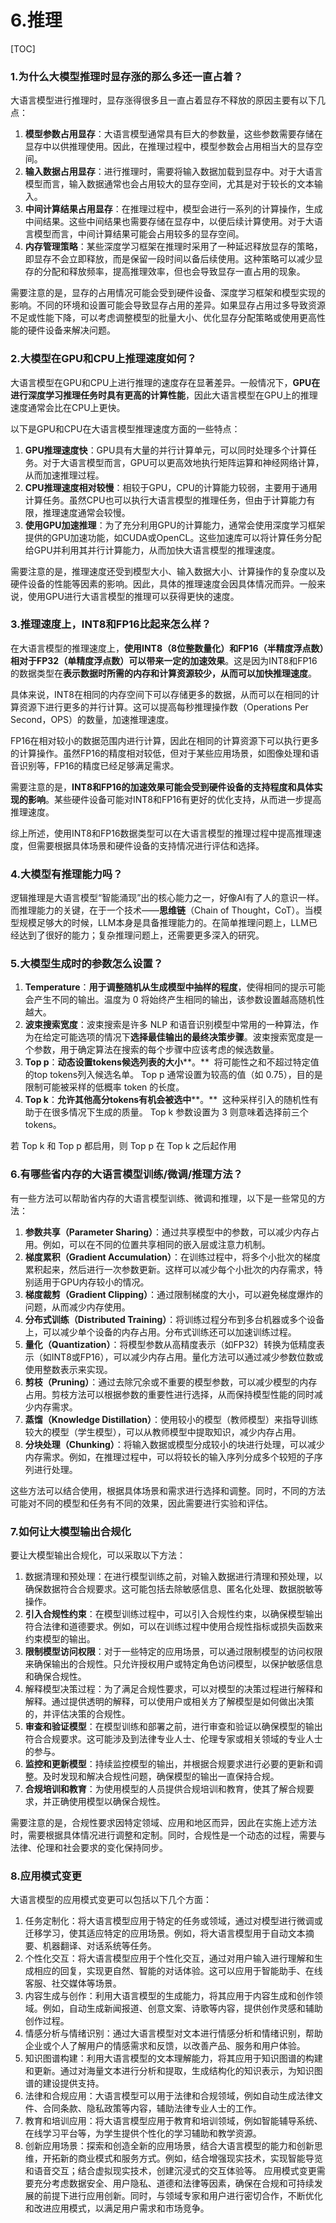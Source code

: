 # 6.推理

[TOC]



### 1.为什么大模型推理时显存涨的那么多还一直占着？

大语言模型进行推理时，显存涨得很多且一直占着显存不释放的原因主要有以下几点：

1.  **模型参数占用显存**：大语言模型通常具有巨大的参数量，这些参数需要存储在显存中以供推理使用。因此，在推理过程中，模型参数会占用相当大的显存空间。
2.  **输入数据占用显存**：进行推理时，需要将输入数据加载到显存中。对于大语言模型而言，输入数据通常也会占用较大的显存空间，尤其是对于较长的文本输入。
3.  **中间计算结果占用显存**：在推理过程中，模型会进行一系列的计算操作，生成中间结果。这些中间结果也需要存储在显存中，以便后续计算使用。对于大语言模型而言，中间计算结果可能会占用较多的显存空间。
4.  **内存管理策略**：某些深度学习框架在推理时采用了一种延迟释放显存的策略，即显存不会立即释放，而是保留一段时间以备后续使用。这种策略可以减少显存的分配和释放频率，提高推理效率，但也会导致显存一直占用的现象。

需要注意的是，显存的占用情况可能会受到硬件设备、深度学习框架和模型实现的影响。不同的环境和设置可能会导致显存占用的差异。如果显存占用过多导致资源不足或性能下降，可以考虑调整模型的批量大小、优化显存分配策略或使用更高性能的硬件设备来解决问题。

### 2.大模型在GPU和CPU上推理速度如何？

大语言模型在GPU和CPU上进行推理的速度存在显著差异。一般情况下，**GPU在进行深度学习推理任务时具有更高的计算性能**，因此大语言模型在GPU上的推理速度通常会比在CPU上更快。

以下是GPU和CPU在大语言模型推理速度方面的一些特点：

1.  **GPU推理速度快**：GPU具有大量的并行计算单元，可以同时处理多个计算任务。对于大语言模型而言，GPU可以更高效地执行矩阵运算和神经网络计算，从而加速推理过程。
2.  **CPU推理速度相对较慢**：相较于GPU，CPU的计算能力较弱，主要用于通用计算任务。虽然CPU也可以执行大语言模型的推理任务，但由于计算能力有限，推理速度通常会较慢。
3.  **使用GPU加速推理**：为了充分利用GPU的计算能力，通常会使用深度学习框架提供的GPU加速功能，如CUDA或OpenCL。这些加速库可以将计算任务分配给GPU并利用其并行计算能力，从而加快大语言模型的推理速度。

需要注意的是，推理速度还受到模型大小、输入数据大小、计算操作的复杂度以及硬件设备的性能等因素的影响。因此，具体的推理速度会因具体情况而异。一般来说，使用GPU进行大语言模型的推理可以获得更快的速度。

### 3.推理速度上，INT8和FP16比起来怎么样？

在大语言模型的推理速度上，**使用INT8（8位整数量化）和FP16（半精度浮点数）相对于FP32（单精度浮点数）可以带来一定的加速效果**。这是因为INT8和FP16的数据类型在**表示数据时所需的内存和计算资源较少，从而可以加快推理速度**。

具体来说，INT8在相同的内存空间下可以存储更多的数据，从而可以在相同的计算资源下进行更多的并行计算。这可以提高每秒推理操作数（Operations Per Second，OPS）的数量，加速推理速度。

FP16在相对较小的数据范围内进行计算，因此在相同的计算资源下可以执行更多的计算操作。虽然FP16的精度相对较低，但对于某些应用场景，如图像处理和语音识别等，FP16的精度已经足够满足需求。

需要注意的是，**INT8和FP16的加速效果可能会受到硬件设备的支持程度和具体实现的影响**。某些硬件设备可能对INT8和FP16有更好的优化支持，从而进一步提高推理速度。

综上所述，使用INT8和FP16数据类型可以在大语言模型的推理过程中提高推理速度，但需要根据具体场景和硬件设备的支持情况进行评估和选择。

### 4.大模型有推理能力吗？

逻辑推理是大语言模型“智能涌现”出的核心能力之一，好像AI有了人的意识一样。而推理能力的关键，在于一个技术——**思维链**（Chain of Thought，CoT）。当模型规模足够大的时候，LLM本身是具备推理能力的。在简单推理问题上，LLM已经达到了很好的能力；复杂推理问题上，还需要更多深入的研究。

### 5.大模型生成时的参数怎么设置？

1.  **Temperature**：**用于调整随机从生成模型中抽样的程度**，使得相同的提示可能会产生不同的输出。温度为 0 将始终产生相同的输出，该参数设置越高随机性越大。
2.  **波束搜索宽度**：波束搜索是许多 NLP 和语音识别模型中常用的一种算法，作为在给定可能选项的情况下**选择最佳输出的最终决策步骤**。波束搜索宽度是一个参数，用于确定算法在搜索的每个步骤中应该考虑的候选数量。
3.  **Top p**：**动态设置tokens候选列表的大小**\*\*。\*\*  将可能性之和不超过特定值的top tokens列入候选名单。 Top p 通常设置为较高的值（如 0.75），目的是限制可能被采样的低概率 token 的长度。
4.  **Top k**：**允许其他高分tokens有机会被选中**\*\*。\*\*  这种采样引入的随机性有助于在很多情况下生成的质量。 Top k 参数设置为 3 则意味着选择前三个tokens。

若 Top k 和 Top p 都启用，则 Top p 在 Top k 之后起作用

### 6.有哪些省内存的大语言模型训练/微调/推理方法？

有一些方法可以帮助省内存的大语言模型训练、微调和推理，以下是一些常见的方法：

1.  **参数共享（Parameter Sharing）**：通过共享模型中的参数，可以减少内存占用。例如，可以在不同的位置共享相同的嵌入层或注意力机制。
2.  **梯度累积（Gradient Accumulation）**：在训练过程中，将多个小批次的梯度累积起来，然后进行一次参数更新。这样可以减少每个小批次的内存需求，特别适用于GPU内存较小的情况。
3.  **梯度裁剪（Gradient Clipping）**：通过限制梯度的大小，可以避免梯度爆炸的问题，从而减少内存使用。
4.  **分布式训练（Distributed Training）**：将训练过程分布到多台机器或多个设备上，可以减少单个设备的内存占用。分布式训练还可以加速训练过程。
5.  **量化（Quantization）**：将模型参数从高精度表示（如FP32）转换为低精度表示（如INT8或FP16），可以减少内存占用。量化方法可以通过减少参数位数或使用整数表示来实现。
6.  **剪枝（Pruning）**：通过去除冗余或不重要的模型参数，可以减少模型的内存占用。剪枝方法可以根据参数的重要性进行选择，从而保持模型性能的同时减少内存需求。
7.  **蒸馏（Knowledge Distillation）**：使用较小的模型（教师模型）来指导训练较大的模型（学生模型），可以从教师模型中提取知识，减少内存占用。
8.  **分块处理（Chunking）**：将输入数据或模型分成较小的块进行处理，可以减少内存需求。例如，在推理过程中，可以将较长的输入序列分成多个较短的子序列进行处理。

这些方法可以结合使用，根据具体场景和需求进行选择和调整。同时，不同的方法可能对不同的模型和任务有不同的效果，因此需要进行实验和评估。

### 7.如何让大模型输出合规化

要让大模型输出合规化，可以采取以下方法：

1.  数据清理和预处理：在进行模型训练之前，对输入数据进行清理和预处理，以确保数据符合合规要求。这可能包括去除敏感信息、匿名化处理、数据脱敏等操作。
2.  **引入合规性约束**：在模型训练过程中，可以引入合规性约束，以确保模型输出符合法律和道德要求。例如，可以在训练过程中使用合规性指标或损失函数来约束模型的输出。
3.  **限制模型访问权限**：对于一些特定的应用场景，可以通过限制模型的访问权限来确保输出的合规性。只允许授权用户或特定角色访问模型，以保护敏感信息和确保合规性。
4.  解释模型决策过程：为了满足合规性要求，可以对模型的决策过程进行解释和解释。通过提供透明的解释，可以使用户或相关方了解模型是如何做出决策的，并评估决策的合规性。
5.  **审查和验证模型**：在模型训练和部署之前，进行审查和验证以确保模型的输出符合合规要求。这可能涉及到法律专业人士、伦理专家或相关领域的专业人士的参与。
6.  **监控和更新模型**：持续监控模型的输出，并根据合规要求进行必要的更新和调整。及时发现和解决合规性问题，确保模型的输出一直保持合规。
7.  **合规培训和教育**：为使用模型的人员提供合规培训和教育，使其了解合规要求，并正确使用模型以确保合规性。

需要注意的是，合规性要求因特定领域、应用和地区而异，因此在实施上述方法时，需要根据具体情况进行调整和定制。同时，合规性是一个动态的过程，需要与法律、伦理和社会要求的变化保持同步。

### 8.应用模式变更

大语言模型的应用模式变更可以包括以下几个方面：

1.  任务定制化：将大语言模型应用于特定的任务或领域，通过对模型进行微调或迁移学习，使其适应特定的应用场景。例如，将大语言模型用于自动文本摘要、机器翻译、对话系统等任务。
2.  个性化交互：将大语言模型应用于个性化交互，通过对用户输入进行理解和生成相应的回复，实现更自然、智能的对话体验。这可以应用于智能助手、在线客服、社交媒体等场景。
3.  内容生成与创作：利用大语言模型的生成能力，将其应用于内容生成和创作领域。例如，自动生成新闻报道、创意文案、诗歌等内容，提供创作灵感和辅助创作过程。
4.  情感分析与情绪识别：通过大语言模型对文本进行情感分析和情绪识别，帮助企业或个人了解用户的情感需求和反馈，以改善产品、服务和用户体验。
5.  知识图谱构建：利用大语言模型的文本理解能力，将其应用于知识图谱的构建和更新。通过对海量文本进行分析和提取，生成结构化的知识表示，为知识图谱的建设提供支持。
6.  法律和合规应用：大语言模型可以用于法律和合规领域，例如自动生成法律文件、合同条款、隐私政策等内容，辅助法律专业人士的工作。
7.  教育和培训应用：将大语言模型应用于教育和培训领域，例如智能辅导系统、在线学习平台等，为学生提供个性化的学习辅助和教学资源。
8.  创新应用场景：探索和创造全新的应用场景，结合大语言模型的能力和创新思维，开拓新的商业模式和服务方式。例如，结合增强现实技术，实现智能导览和语音交互；结合虚拟现实技术，创建沉浸式的交互体验等。 应用模式变更需要充分考虑数据安全、用户隐私、道德和法律等因素，确保在合规和可持续发展的前提下进行应用创新。同时，与领域专家和用户进行密切合作，不断优化和改进应用模式，以满足用户需求和市场竞争。

